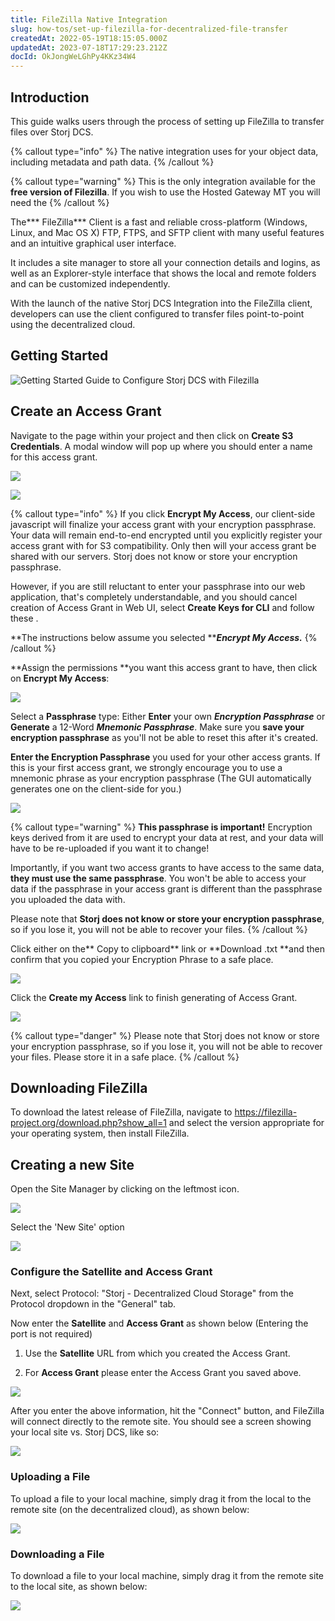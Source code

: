 ```yaml
---
title: FileZilla Native Integration
slug: how-tos/set-up-filezilla-for-decentralized-file-transfer
createdAt: 2022-05-19T18:15:05.000Z
updatedAt: 2023-07-18T17:29:23.212Z
docId: OkJongWeLGhPy4KKz34W4
---
```


## Introduction

This guide walks users through the process of setting up FileZilla to transfer files over Storj DCS.

{% callout type="info"  %} 
The native integration uses [](docId\:Pksf8d0TCLY2tBgXeT18d) for your object data, including metadata and path data.
{% /callout %}

{% callout type="warning"  %} 
This is the only integration available for the **free version of Filezilla**. If you wish to use the Hosted Gateway MT you will need the [](docId\:APk9353kCNcg5PKRPQ06u)
{% /callout %}

The*** FileZilla*** Client is a fast and reliable cross-platform (Windows, Linux, and Mac OS X) FTP, FTPS, and SFTP client with many useful features and an intuitive graphical user interface.

It includes a site manager to store all your connection details and logins, as well as an Explorer-style interface that shows the local and remote folders and can be customized independently.

With the launch of the native Storj DCS Integration into the FileZilla client, developers can use the client configured to transfer files point-to-point using the decentralized cloud.

## Getting Started

![Getting Started Guide to Configure Storj DCS with Filezilla](https://archbee-image-uploads.s3.amazonaws.com/kv3plx2xmXcUGcVl4Lttj/A3axDH9IIHl-G8gI--gjT_fz.png)

## Create an Access Grant

Navigate to the [](docId\:b4-QgUOxVHDHSIWpAf3hG) page within your project and then click on **Create S3 Credentials**. A modal window will pop up where you should enter a name for this access grant.

![](https://archbee-image-uploads.s3.amazonaws.com/kv3plx2xmXcUGcVl4Lttj/QNJWifIV1LD34MT6toKSc_s3-credentials.png)

![](https://archbee-image-uploads.s3.amazonaws.com/kv3plx2xmXcUGcVl4Lttj/_98VnssVr5Qa2Qa_fQ0t__s3-credentials-2.png)

{% callout type="info"  %} 
If you click **Encrypt My Access**, our client-side javascript will finalize your access grant with your encryption passphrase. Your data will remain end-to-end encrypted until you explicitly register your access grant with [](docId\:AsyYcUJFbO1JI8-Tu8tW3) for S3 compatibility. Only then will your access grant be shared with our servers. Storj does not know or store your encryption passphrase.

However, if you are still reluctant to enter your passphrase into our web application, that's completely understandable, and you should cancel creation of Access Grant in Web UI, select **Create Keys for CLI** and follow these [](docId\:OXSINcFRuVMBacPvswwNU).

**The instructions below assume you selected *****Encrypt My Access.***
{% /callout %}

**Assign the permissions **you want this access grant to have, then click on **Encrypt My Access**:

![](https://archbee-image-uploads.s3.amazonaws.com/kv3plx2xmXcUGcVl4Lttj/VDkm74BA40yFm9o4nT1Qf_s3-credentials-3.png)

Select a **Passphrase** type: Either **Enter** your own ***Encryption Passphrase*** or **Generate** a 12-Word ***Mnemonic Passphrase***. Make sure you **save your encryption passphrase** as you'll not be able to reset this after it's created.

**Enter the Encryption Passphrase** you used for your other access grants. If this is your first access grant, we strongly encourage you to use a mnemonic phrase as your encryption passphrase (The GUI automatically generates one on the client-side for you.)

![](https://archbee-image-uploads.s3.amazonaws.com/kv3plx2xmXcUGcVl4Lttj/cjkC2NEfDvsUmM-CjmmWp_s3-credentials-4.png)

{% callout type="warning"  %} 
**This passphrase is important!** Encryption keys derived from it are used to encrypt your data at rest, and your data will have to be re-uploaded if you want it to change!

Importantly, if you want two access grants to have access to the same data, **they must use the same passphrase**. You won't be able to access your data if the passphrase in your access grant is different than the passphrase you uploaded the data with.

Please note that **Storj does not know or store your encryption passphrase**, so if you lose it, you will not be able to recover your files.
{% /callout %}

Click either on the** Copy to clipboard** link or **Download .txt **and then confirm that you copied your Encryption Phrase to a safe place.

![](https://archbee-image-uploads.s3.amazonaws.com/kv3plx2xmXcUGcVl4Lttj/cRptNujhW_fS5JN-PuxQ9_s3-credentials-5.png)

Click the **Create my Access** link to finish generating of Access Grant.

![](https://archbee-image-uploads.s3.amazonaws.com/kv3plx2xmXcUGcVl4Lttj/dqRiMbrR6WZPxAD8SQehA_s3-credentials-6.png)

{% callout type="danger"  %} 
Please note that Storj does not know or store your encryption passphrase, so if you lose it, you will not be able to recover your files. Please store it in a safe place.
{% /callout %}



## Downloading FileZilla

To download the latest release of FileZilla, navigate to <https://filezilla-project.org/download.php?show_all=1> and select the version appropriate for your operating system, then install FileZilla.

## Creating a new Site

Open the Site Manager by clicking on the leftmost icon.

![](https://archbee-image-uploads.s3.amazonaws.com/kv3plx2xmXcUGcVl4Lttj/ptIx46T-1UVKXUjFN4ogP_filezilla1.png)

Select the 'New Site' option

![](https://archbee-image-uploads.s3.amazonaws.com/kv3plx2xmXcUGcVl4Lttj/R_IRpQKcgfDIUbxsBnW7d_image.png)

### Configure the Satellite and Access Grant

Next, select Protocol:  "Storj - Decentralized Cloud Storage" from the Protocol dropdown in the "General" tab.&#x20;

Now enter the **Satellite** and **Access Grant** as shown below (Entering the port is not required)

1.  Use the **Satellite** URL from which you created the Access Grant.



2.  For **Access Grant** please enter the Access Grant you saved above.

![](https://archbee-image-uploads.s3.amazonaws.com/kv3plx2xmXcUGcVl4Lttj/QfVDo6-BAPCOq85iJqWEJ_image.png)

After you enter the above information, hit the "Connect" button, and FileZilla will connect directly to the remote site.  You should see a screen showing your local site vs. Storj DCS, like so:

![](https://archbee-image-uploads.s3.amazonaws.com/kv3plx2xmXcUGcVl4Lttj/LKG7hFgbpmSQUM5Ps8GIh_filezilla2.png)

### Uploading a File

To upload a file to your local machine, simply drag it from the local to the remote site (on the decentralized cloud), as shown below:

![](https://archbee-image-uploads.s3.amazonaws.com/kv3plx2xmXcUGcVl4Lttj/yC9FAbglEVJ3Ps7eL4Eik_filezilla3.gif)

### Downloading a File

To download a file to your local machine, simply drag it from the remote site to the local site, as shown below:

![](https://archbee-image-uploads.s3.amazonaws.com/kv3plx2xmXcUGcVl4Lttj/TvSrHNg6pSIvsXyeKGm2A_filezilla4.gif)

